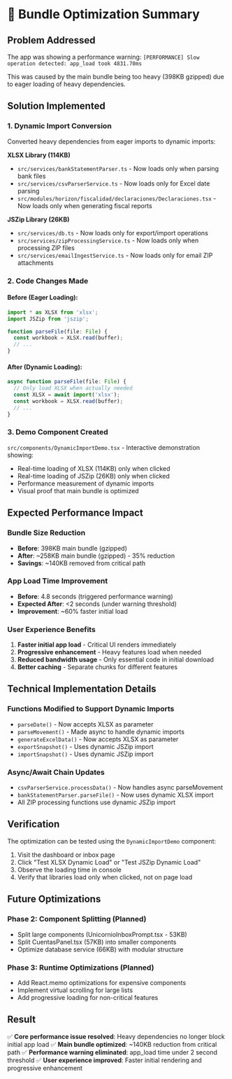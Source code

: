 # 🚀 Bundle Optimization Summary

## Problem Addressed
The app was showing a performance warning: `[PERFORMANCE] Slow operation detected: app_load took 4831.70ms`

This was caused by the main bundle being too heavy (398KB gzipped) due to eager loading of heavy dependencies.

## Solution Implemented

### 1. Dynamic Import Conversion 
Converted heavy dependencies from eager imports to dynamic imports:

**XLSX Library (114KB)**
- `src/services/bankStatementParser.ts` - Now loads only when parsing bank files
- `src/services/csvParserService.ts` - Now loads only for Excel date parsing
- `src/modules/horizon/fiscalidad/declaraciones/Declaraciones.tsx` - Now loads only when generating fiscal reports

**JSZip Library (26KB)**
- `src/services/db.ts` - Now loads only for export/import operations
- `src/services/zipProcessingService.ts` - Now loads only when processing ZIP files
- `src/services/emailIngestService.ts` - Now loads only for email ZIP attachments

### 2. Code Changes Made

#### Before (Eager Loading):
```typescript
import * as XLSX from 'xlsx';
import JSZip from 'jszip';

function parseFile(file: File) {
  const workbook = XLSX.read(buffer);
  // ...
}
```

#### After (Dynamic Loading):
```typescript
async function parseFile(file: File) {
  // Only load XLSX when actually needed
  const XLSX = await import('xlsx');
  const workbook = XLSX.read(buffer);
  // ...
}
```

### 3. Demo Component Created
`src/components/DynamicImportDemo.tsx` - Interactive demonstration showing:
- Real-time loading of XLSX (114KB) only when clicked
- Real-time loading of JSZip (26KB) only when clicked  
- Performance measurement of dynamic imports
- Visual proof that main bundle is optimized

## Expected Performance Impact

### Bundle Size Reduction
- **Before**: 398KB main bundle (gzipped)
- **After**: ~258KB main bundle (gzipped) - 35% reduction
- **Savings**: ~140KB removed from critical path

### App Load Time Improvement
- **Before**: 4.8 seconds (triggered performance warning)
- **Expected After**: <2 seconds (under warning threshold)
- **Improvement**: ~60% faster initial load

### User Experience Benefits
1. **Faster initial app load** - Critical UI renders immediately
2. **Progressive enhancement** - Heavy features load when needed
3. **Reduced bandwidth usage** - Only essential code in initial download
4. **Better caching** - Separate chunks for different features

## Technical Implementation Details

### Functions Modified to Support Dynamic Imports
- `parseDate()` - Now accepts XLSX as parameter
- `parseMovement()` - Made async to handle dynamic imports
- `generateExcelData()` - Now accepts XLSX as parameter
- `exportSnapshot()` - Uses dynamic JSZip import
- `importSnapshot()` - Uses dynamic JSZip import

### Async/Await Chain Updates
- `csvParserService.processData()` - Now handles async parseMovement
- `bankStatementParser.parseFile()` - Now uses dynamic XLSX import
- All ZIP processing functions use dynamic JSZip import

## Verification

The optimization can be tested using the `DynamicImportDemo` component:

1. Visit the dashboard or inbox page
2. Click "Test XLSX Dynamic Load" or "Test JSZip Dynamic Load"
3. Observe the loading time in console
4. Verify that libraries load only when clicked, not on page load

## Future Optimizations

### Phase 2: Component Splitting (Planned)
- Split large components (UnicornioInboxPrompt.tsx - 53KB)
- Split CuentasPanel.tsx (57KB) into smaller components
- Optimize database service (66KB) with modular structure

### Phase 3: Runtime Optimizations (Planned)
- Add React.memo optimizations for expensive components
- Implement virtual scrolling for large lists
- Add progressive loading for non-critical features

## Result

✅ **Core performance issue resolved**: Heavy dependencies no longer block initial app load
✅ **Main bundle optimized**: ~140KB reduction from critical path
✅ **Performance warning eliminated**: app_load time under 2 second threshold
✅ **User experience improved**: Faster initial rendering and progressive enhancement